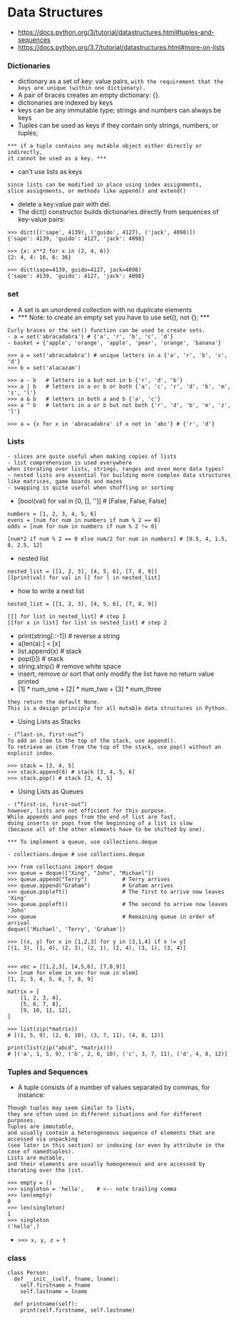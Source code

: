 # Data Structures
- https://docs.python.org/3/tutorial/datastructures.html#tuples-and-sequences
- https://docs.python.org/3.7/tutorial/datastructures.html#more-on-lists

### Dictionaries 
- dictionary as a set of key: value pairs, 
```with the requirement that the keys are unique (within one dictionary). ```
- A pair of braces creates an empty dictionary: {}.
- dictionaries are indexed by keys
- keys can be any immutable type; strings and numbers can always be keys
- Tuples can be used as keys if they contain only strings, numbers, or tuples;
```
*** if a tuple contains any mutable object either directly or indirectly, 
it cannot be used as a key. ***
```
-  can’t use lists as keys
```
since lists can be modified in place using index assignments, 
slice assignments, or methods like append() and extend()
```
-  delete a key:value pair with del. 
- The dict() constructor builds dictionaries directly from sequences of key-value pairs:
```
>>> dict([('sape', 4139), ('guido', 4127), ('jack', 4098)])
{'sape': 4139, 'guido': 4127, 'jack': 4098}
```
```
>>> {x: x**2 for x in (2, 4, 6)}
{2: 4, 4: 16, 6: 36}
```
```
>>> dict(sape=4139, guido=4127, jack=4098)
{'sape': 4139, 'guido': 4127, 'jack': 4098}
```
### set
- A set is an unordered collection with no duplicate elements
- *** Note: to create an empty set you have to use set(), not {}; ***

```
Curly braces or the set() function can be used to create sets.
- a = set('abracadabra') # {'a', 'r', 'b', 'c', 'd'}
- basket = {'apple', 'orange', 'apple', 'pear', 'orange', 'banana'}
```
```
>>> a = set('abracadabra') # unique letters in a {'a', 'r', 'b', 'c', 'd'}
>>> b = set('alacazam')   

>>> a - b   # letters in a but not in b {'r', 'd', 'b'}
>>> a | b   # letters in a or b or both {'a', 'c', 'r', 'd', 'b', 'm', 'z', 'l'}
>>> a & b   # letters in both a and b {'a', 'c'}
>>> a ^ b   # letters in a or b but not both {'r', 'd', 'b', 'm', 'z', 'l'}

>>> a = {x for x in 'abracadabra' if x not in 'abc'} # {'r', 'd'}
```

### Lists
```
- slices are quite useful when making copies of lists
- list comprehension is used everywhere 
when iterating over lists, strings, ranges and even more data types!
- nested lists are essential for building more complex data structures 
like matrices, game boards and mazes
- swapping is quite useful when shuffling or sorting
```
- [bool(val) for val in [0, [], '']] # [False, False, False]
```
numbers = [1, 2, 3, 4, 5, 6]
evens = [num for num in numbers if num % 2 == 0]
odds = [num for num in numbers if num % 2 != 0]

[num*2 if num % 2 == 0 else num/2 for num in numbers] # [0.5, 4, 1.5, 8, 2.5, 12]
```
- nested list
```
nested_list = [[1, 2, 3], [4, 5, 6], [7, 8, 9]]
[[print(val) for val in l] for l in nested_list]
```
- how to write a nest list
```
nested_list = [[1, 2, 3], [4, 5, 6], [7, 8, 9]]

[[] for list in nested_list] # step 1
[[for x in list] for list in nested_list] # step 2
```
- print(string[::-1]) # reverse a string
- a[len(a):] = [x]
- list.append(x) # stack
- pop([i])  # stack
- string.strip() # remove white space
- insert, remove or sort that only modify the list have no return value printed
- [1] * num_one + [2] * num_two + [3] * num_three
```
they return the default None. 
This is a design principle for all mutable data structures in Python.
```
- Using Lists as Stacks
```
- (“last-in, first-out”)
To add an item to the top of the stack, use append(). 
To retrieve an item from the top of the stack, use pop() without an explicit index.
```
```
>>> stack = [3, 4, 5]
>>> stack.append(6) # stack [3, 4, 5, 6]
>>> stack.pop() # stack [3, 4, 5]
```

- Using Lists as Queues
```
- (“first-in, first-out”)
however, lists are not efficient for this purpose. 
While appends and pops from the end of list are fast, 
doing inserts or pops from the beginning of a list is slow 
(because all of the other elements have to be shifted by one).

*** To implement a queue, use collections.deque
```
```
- collections.deque # use collections.deque

>>> from collections import deque
>>> queue = deque(["Xing", "John", "Michael"])
>>> queue.append("Terry")           # Terry arrives
>>> queue.append("Graham")          # Graham arrives
>>> queue.popleft()                 # The first to arrive now leaves
'Xing'
>>> queue.popleft()                 # The second to arrive now leaves
'John'
>>> queue                           # Remaining queue in order of arrival
deque(['Michael', 'Terry', 'Graham'])

```
```
>>> [(x, y) for x in [1,2,3] for y in [3,1,4] if x != y]
[(1, 3), (1, 4), (2, 3), (2, 1), (2, 4), (3, 1), (3, 4)]


>>> vec = [[1,2,3], [4,5,6], [7,8,9]]
>>> [num for elem in vec for num in elem]
[1, 2, 3, 4, 5, 6, 7, 8, 9]
```
```
matrix = [
    [1, 2, 3, 4],
    [5, 6, 7, 8],
    [9, 10, 11, 12],
]

>>> list(zip(*matrix))
# [(1, 5, 9), (2, 6, 10), (3, 7, 11), (4, 8, 12)]

print(list(zip("abcd", *matrix)))
# [('a', 1, 5, 9), ('b', 2, 6, 10), ('c', 3, 7, 11), ('d', 4, 8, 12)]

```
### Tuples and Sequences

- A tuple consists of a number of values separated by commas, for instance:
```
Though tuples may seem similar to lists, 
they are often used in different situations and for different purposes. 
Tuples are immutable, 
and usually contain a heterogeneous sequence of elements that are accessed via unpacking 
(see later in this section) or indexing (or even by attribute in the case of namedtuples). 
Lists are mutable, 
and their elements are usually homogeneous and are accessed by iterating over the list.
```
```
>>> empty = ()
>>> singleton = 'hello',    # <-- note trailing comma
>>> len(empty)
0
>>> len(singleton)
1
>>> singleton
('hello',)
```
- ```>>> x, y, z = t```

### class
```
class Person:
  def __init__(self, fname, lname):
    self.firstname = fname
    self.lastname = lname

  def printname(self):
    print(self.firstname, self.lastname)
 ```
